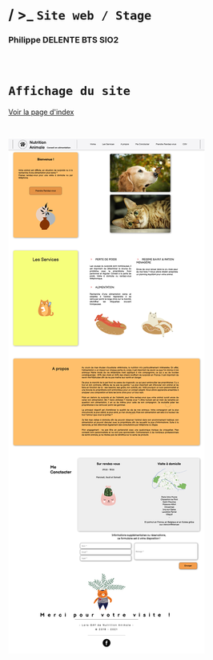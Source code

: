 # / &gt;_ ``` Site web / Stage ```

### Philippe DELENTE BTS SIO2

<br>

# `Affichage du site`
[Voir la page d'index](https://phildaiguille.github.io/Nutrition_Animale_Conseil_en_alimentation/site.html)

<br>

![TP_Blog](./asset/Screen.png "TP_Blog")


